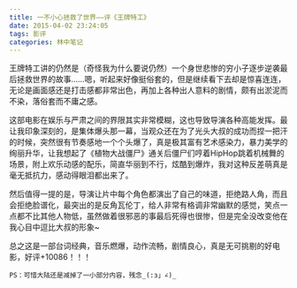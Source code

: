 ```yaml
---
title: 一不小心拯救了世界——评《王牌特工》
date: 2015-04-02 23:24:05
tags: 影评
categories: 林中笔记
---
```


王牌特工讲的仍然是（奇怪我为什么要说仍然）一个身世悲惨的穷小子逐步逆袭最后拯救世界的故事……嗯，听起来好像挺俗套的，但是继续看下去却是惊喜连连，无论是画面感还是打击感都非常出色，再加上各种出人意料的剧情，颇有出淤泥而不染，落俗套而不庸之感。

这部电影在娱乐与严肃之间的界限其实非常模糊，这也导致导演各种高能发挥。最让我印象深刻的，是集体爆头那一幕，当观众还在为了光头大叔的成功而捏一把汗的时候，突然很有节奏感地一个个头爆了，真是极其富有艺术感染力，暴力美学的绚丽升华，让我想起了《植物大战僵尸》通关后僵尸们哼着HipHop跳着机械舞的场景，附上欢乐动感的配乐，简直华丽到不行，炫酷到爆炸，我对这种反差萌真是毫无抵抗力，感动得眼泪都出来了。

然后值得一提的是，导演让片中每个角色都演出了自己的味道，拒绝路人角，而且会拒绝脸谱化，最突出的是反角瓦伦丁，给人非常有格调非常幽默的感觉，笑点一点都不比其他人物低，虽然做着很邪恶的事最后死得也很惨，但是完全没改变他在我心目中逗比大叔的形象~

总之这是一部台词经典，音乐燃爆，动作流畅，剧情良心，真是无可挑剔的好电影，好评+10086！！！

`PS：可惜大陆还是减掉了一小部分内容，残念_(:з」∠)_`